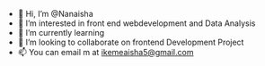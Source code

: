 - 👋 Hi, I’m @Nanaisha
- 👀 I’m interested in front end webdevelopment and Data Analysis
- 🌱 I’m currently learning 
- 💞️ I’m looking to collaborate on frontend Development Project
- 📫 You can email m at ikemeaisha5@gmail.com

<!---
Nanaisha/Nanaisha is a ✨ special ✨ repository because its `README.md` (this file) appears on your GitHub profile.
You can click the Preview link to take a look at your changes.
--->
